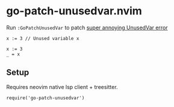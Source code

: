# go-patch-unusedvar.nvim

Run `:GoPatchUnusedVar` to patch [super annoying UnusedVar error](https://github.com/golang/go/issues/43729)

```
x := 3 // Unused variable x
```

```
x := 3
_ = x 
```


## Setup

Requires neovim native lsp client + treesitter.

```
require('go-patch-unusedvar')
```
